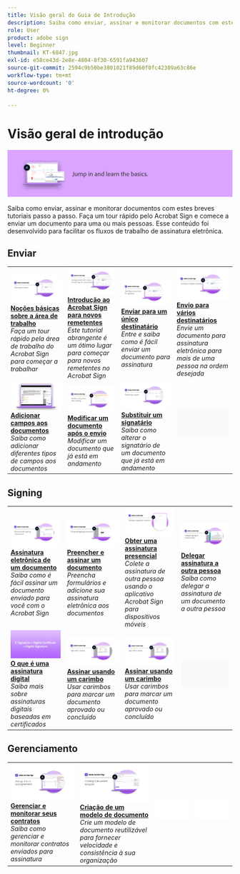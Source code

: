 ```yaml
---
title: Visão geral do Guia de Introdução
description: Saiba como enviar, assinar e monitorar documentos com estes breves tutoriais passo a passo
role: User
product: adobe sign
level: Beginner
thumbnail: KT-6847.jpg
exl-id: e58ce43d-2e8e-4804-8f30-6591fa943607
source-git-commit: 2594c9b50be3801021f89d60f0fc42389a63c86e
workflow-type: tm+mt
source-wordcount: '0'
ht-degree: 0%

---
```


# Visão geral de introdução

![Imagem de início do Sign](../assets/Hero-GettingStarted.png)

Saiba como enviar, assinar e monitorar documentos com estes breves tutoriais passo a passo. Faça um tour rápido pelo Acrobat Sign e comece a enviar um documento para uma ou mais pessoas. Esse conteúdo foi desenvolvido para facilitar os fluxos de trabalho de assinatura eletrônica.

## Enviar

<table style="table-layout:fixed">
<tr>
 <td>
    <a href="quick-tour.md">
      <img alt="Noções básicas sobre a área de trabalho" src="../assets/workspace_1280.png" />
    </a>
    <div>
    <a href="quick-tour.md"><strong>Noções básicas sobre a área de trabalho</strong></a>
    </div>
    <em>Faça um tour rápido pela área de trabalho do Acrobat Sign para começar a trabalhar</em>
    <br>
  </td>
  <td>
    <a href="new-sender.md">
      <img alt="Introdução ao Acrobat Sign para novos remetentes" src="../assets/gettingstartednew.png" />
    </a>
    <div>
    <a href="new-sender.md"><strong>Introdução ao Acrobat Sign para novos remetentes</strong></a>
    </div>
    <em>Este tutorial abrangente é um ótimo lugar para começar para novos remetentes no Acrobat Sign</em>
    <br>
  </td>
  <td>
    <a href="send-to-single-recipient.md">
      <img alt="Envio para um único destinatário" src="../assets/Send-to-single-recipient.png" />
    </a>
    <div>
    <a href="send-to-single-recipient.md"><strong>Enviar para um único destinatário</strong></a>
    </div>
    <em>Entre e saiba como é fácil enviar um documento para assinatura</em>
    <br>
  </td>
  <td>
    <a href="send-to-multiple-recipients.md">
      <img alt="Envio para vários destinatários" src="../assets/Sending-to-multiple-recipients.png" />
    </a>
    <div>
    <a href="send-to-multiple-recipients.md"><strong>Envio para vários destinatários</strong></a>
    </div>
    <em>Envie um documento para assinatura eletrônica para mais de uma pessoa na ordem desejada</em>
    <br>
  </td>
</tr>
<tr>
  <td>
    <a href="adding-fields.md">
      <img alt="Adicionar campos aos documentos" src="../assets/AddingFields.png" />
    </a>
    <div>
    <a href="adding-fields.md"><strong>Adicionar campos aos documentos</strong></a>
    </div>
    <em>Saiba como adicionar diferentes tipos de campos aos documentos</em>
    <br>
  </td>
 <td>
    <a href="modify-in-flight.md">
      <img alt="Modificar um documento após o envio" src="../assets/Modifying-sending.png" />
    </a>
    <div>
    <a href="modify-in-flight.md"><strong>Modificar um documento após o envio</strong></a>
    </div>
    <em>Modificar um documento que já está em andamento</em>
    <br>
  </td>
 <td>
    <a href="replace-signer.md">
      <img alt="Substituir um signatário" src="../assets/replace-signer.png" />
    </a>
    <div>
    <a href="replace-signer.md"><strong>Substituir um signatário</strong></a>
    </div>
    <em>Saiba como alterar o signatário de um documento que já está em andamento</em>
     <br>
  </td>
  <td>
    <img alt="Espaçador" src="../assets/Grayspacer.png" />
    <div>
    <br>
  </td>
</tr>
</table>

## Signing

<table style="table-layout:fixed">
<tr>
  <td>
    <a href="electronically-sign-a-document.md">
      <img alt="Assinatura eletrônica de um documento" src="../assets/Electronically-sign.png" />
    </a>
    <div>
    <a href="electronically-sign-a-document.md"><strong>Assinatura eletrônica de um documento</strong></a>
    </div>
    <em>Saiba como é fácil assinar um documento enviado para você com o Acrobat Sign</em>
    <br>
  </td>
  <td>
    <a href="fill-and-sign.md">
      <img alt="Preencher e assinar um documento" src="../assets/FillandSign.png" />
    </a>
    <div>
    <a href="fill-and-sign.md"><strong>Preencher e assinar um documento</strong></a>
    </div>
    <em>Preencha formulários e adicione sua assinatura eletrônica aos documentos</em>
    <br>
  </td>
  <td>
    <a href="sign-in-person.md">
      <img alt="Obter uma assinatura presencial" src="../assets/In-person.png" />
    </a>
    <div>
    <a href="sign-in-person.md"><strong>Obter uma assinatura presencial</strong></a>
    </div>
    <em>Colete a assinatura de outra pessoa usando o aplicativo Acrobat Sign para dispositivos móveis</em>
    <br>
  </td>
  <td>
    <a href="delegate-signing.md">
      <img alt="Delegar assinatura a outra pessoa" src="../assets/Delegatesigning.png" />
    </a>
    <div>
    <a href="delegate-signing.md"><strong>Delegar assinatura a outra pessoa</strong></a>
    </div>
    <em>Saiba como delegar a assinatura de um documento a outra pessoa</em>
    <br>
  </td>
</tr>
<tr>
  <td>
    <a href="sign-with-a-digital-signature.md">
      <img alt="O que é uma assinatura digital" src="../assets/Whatisdigsig_1280.jpg" />
    </a>
    <div>
    <a href="sign-with-a-digital-signature.md"><strong>O que é uma assinatura digital</strong></a>
    </div>
    <em>Saiba mais sobre assinaturas digitais baseadas em certificados</em>
    <br>
  </td>
  <td>
    <a href="sign-with-a-stamp.md">
      <img alt="Assinar usando um carimbo" src="../assets/Stamp.png" />
    </a>
    <div>
    <a href="sign-with-a-stamp.md"><strong>Assinar usando um carimbo</strong></a>
    </div>
    <em>Usar carimbos para marcar um documento aprovado ou concluído</em>
     <br>
  </td> 
  <td>
    <a href="sign-with-a-stamp.md">
      <img alt="Assinar usando um carimbo" src="../assets/Stamp.png" />
    </a>
    <div>
    <a href="sign-with-a-stamp.md"><strong>Assinar usando um carimbo</strong></a>
    </div>
    <em>Usar carimbos para marcar um documento aprovado ou concluído</em>
     <br>
  </td>
  <td>
    <img alt="Espaçador" src="../assets/Grayspacer.png" />
    <div>
    <br>
  </td>
</tr>  
</table>

## Gerenciamento

<table style="table-layout:fixed">
<tr>
  <td>
    <a href="manage-and-track.md">
      <img alt="Gerenciar e monitorar seus contratos" src="../assets/Manage_1280.png" />
    </a>
    <div>
    <a href="manage-and-track.md"><strong>Gerenciar e monitorar seus contratos</strong></a>
    </div>
    <em>Saiba como gerenciar e monitorar contratos enviados para assinatura</em>
    <br>
  </td>
  <td>
    <a href="../sign-advanced-users/create-a-template.md">
      <img alt="Criação de um modelo de documento" src="../assets/Template.png" />
    </a>
    <div>
    <a href="../sign-advanced-users/create-a-template.md"><strong>Criação de um modelo de documento</strong></a>
    </div>
    <em>Crie um modelo de documento reutilizável para fornecer velocidade e consistência à sua organização</em>
    <br>
  </td>
  <td>
    <img alt="Espaçador" src="../assets/Whitespacer.png" />
    <div>
    <br>
  </td>
  <td>
    <img alt="Espaçador" src="../assets/Whitespacer.png" />
    <div>
    <br>
  </td>
</tr>
</table>
